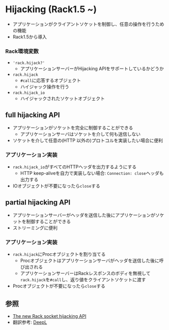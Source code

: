 # Hijacking (Rack1.5 ~)
- アプリケーションがクライアントソケットを制御し、任意の操作を行うための機能
- Rack1.5から導入

### Rack環境変数
- `'rack.hijack?'`
  - アプリケーションサーバーがHijacking APIをサポートしているかどうか
- `rack.hijack`
  - `#call`に応答するオブジェクト
  - ハイジャック操作を行う
- `rack.hijack_io`
  - ハイジャックされたソケットオブジェクト

## full hijacking API
- アプリケーションがソケットを完全に制御することができる
  - アプリケーションサーバはソケットを介して何も送信しない
- ソケットを介して任意の(HTTP 以外の)プロトコルを実装したい場合に便利

### アプリケーション実装
- `rack.hijack_io`がすべてのHTTPヘッダを出力するようにする
  - HTTP keep-aliveを自力で実装しない場合: `Connection: close`ヘッダも出力する
- IOオブジェクトが不要になったら`close`する

## partial hijacking API
- アプリケーションサーバーがヘッダを送信した後にアプリケーションがソケットを制御することができる
- ストリーミングに便利

### アプリケーション実装
- `rack.hijack`にProcオブジェクトを割り当てる
  - Procオブジェクトはアプリケーションサーバがヘッダを送信した後に呼び出される
  - アプリケーションサーバーはRackレスポンスのボディを無視して
    `rack.hijack`を`#call`し、返り値をクライアントソケットに渡す
- Procオブジェクトが不要になったら`close`する

## 参照
- [The new Rack socket hijacking API](https://old.blog.phusion.nl/2013/01/23/the-new-rack-socket-hijacking-api/)
- 翻訳参考: [DeepL](https://www.deepl.com/translator)
